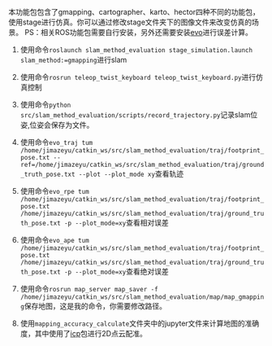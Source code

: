 本功能包包含了gmapping、cartographer、karto、hector四种不同的功能包，使用stage进行仿真。你可以通过修改stage文件夹下的图像文件来改变仿真的场景。
PS：相关ROS功能包需要自行安装，另外还需要安装[evo](https://github.com/MichaelGrupp/evo)进行误差计算。

1. 使用命令`roslaunch slam_method_evaluation stage_simulation.launch slam_method:=gmapping`进行slam

2. 使用命令`rosrun teleop_twist_keyboard teleop_twist_keyboard.py`进行仿真控制

3. 使用命令`python src/slam_method_evaluation/scripts/record_trajectory.py`记录slam位姿,位姿会保存为文件。

4. 使用命令`evo_traj tum /home/jimazeyu/catkin_ws/src/slam_method_evaluation/traj/footprint_pose.txt --ref=/home/jimazeyu/catkin_ws/src/slam_method_evaluation/traj/ground_truth_pose.txt --plot --plot_mode xy`查看轨迹

5.  使用命令`evo_rpe tum /home/jimazeyu/catkin_ws/src/slam_method_evaluation/traj/footprint_pose.txt /home/jimazeyu/catkin_ws/src/slam_method_evaluation/traj/ground_truth_pose.txt -p --plot_mode=xy`查看相对误差

6.  使用命令`evo_ape tum /home/jimazeyu/catkin_ws/src/slam_method_evaluation/traj/footprint_pose.txt /home/jimazeyu/catkin_ws/src/slam_method_evaluation/traj/ground_truth_pose.txt -p --plot_mode=xy`查看绝对误差

7. 使用命令`rosrun map_server map_saver -f /home/jimazeyu/catkin_ws/src/slam_method_evaluation/map/map_gmapping`保存地图，这是我的命令，你需要修改路径。

8. 使用`mapping_accuracy_calculate`文件夹中的jupyter文件来计算地图的准确度，其中使用了[icp](https://github.com/ClayFlannigan/icp)包进行2D点云配准。
